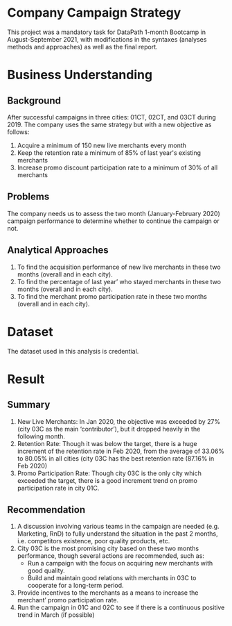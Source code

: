 # Company Campaign Strategy
This project was a mandatory task for DataPath 1-month Bootcamp in August-September 2021, 
with modifications in the syntaxes (analyses methods and approaches) as well as the final report.

# Business Understanding
## Background
After successful campaigns in three cities: 01CT, 02CT, and 03CT during 2019. The company uses the same 
strategy but with a new objective as follows:
1. Acquire a minimum of 150 new live merchants every month
2. Keep the retention rate a minimum of 85% of last year's existing merchants
3. Increase promo discount participation rate to a minimum of 30% of all merchants

## Problems
The company needs us to assess the two month (January-February 2020) campaign performance to 
determine whether to continue the campaign or not.

## Analytical Approaches
1. To find the acquisition performance of new live merchants in these two months (overall and in each city).
2. To find the percentage of last year’ who stayed merchants in these two months (overall and in each city).
3. To find the merchant promo participation rate in these two months (overall and in each city).

# Dataset
The dataset used in this analysis is credential.

# Result
## Summary
1. New Live Merchants: In Jan 2020, the objective was exceeded by 27% (city 03C 
as the main ‘contributor’), but it dropped heavily in the following month.
2. Retention Rate: Though it was below the target, there is a huge increment of the 
retention rate in Feb 2020, from the average of 33.06% to 80.05% in all cities (city 
03C has the best retention rate (87.16% in Feb 2020)
3. Promo Participation Rate: Though city 03C is the only city which exceeded the 
target, there is a good increment trend on promo participation rate in city 01C.

## Recommendation
1. A discussion involving various teams in the campaign are needed (e.g. Marketing, RnD) to fully 
understand the situation in the past 2 months, i.e. competitors existence, poor quality products, etc.
2. City 03C is the most promising city based on these two months performance, though several actions 
are recommended, such as:
    * Run a campaign with the focus on acquiring new merchants with good quality.
    * Build and maintain good relations with merchants in 03C to cooperate for a long-term period.
3. Provide incentives to the merchants as a means to increase the merchant’ promo participation rate.
4. Run the campaign in 01C and 02C to see if there is a continuous positive trend in March (if possible)
